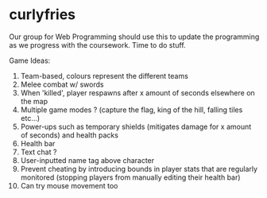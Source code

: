 # curlyfries
Our group for Web Programming should use this to update the programming as we progress with the coursework.
Time to do stuff.



Game Ideas:
1. Team-based, colours represent the different teams
2. Melee combat w/ swords
3. When 'killed', player respawns after x amount of seconds elsewhere on the map
4. Multiple game modes ? (capture the flag, king of the hill, falling tiles etc...)
5. Power-ups such as temporary shields (mitigates damage for x amount of seconds) and health packs
6. Health bar 
7. Text chat ?
8. User-inputted name tag above character
9. Prevent cheating by introducing bounds in player stats that are regularly monitored (stopping players from manually editing their health bar)
10. Can try mouse movement too
